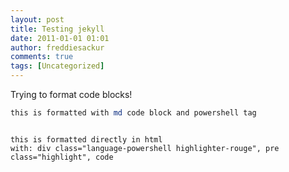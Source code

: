 ```yaml
---
layout: post
title: Testing jekyll
date: 2011-01-01 01:01
author: freddiesackur
comments: true
tags: [Uncategorized]
---
```


Trying to format code blocks!

```powershell
this is formatted with md code block and powershell tag
```

<div class="language-powershell highlighter-rouge"><pre class="highlight"><code>
this is formatted directly in html
with: div class="language-powershell highlighter-rouge", pre class="highlight", code
</code></pre></div>
